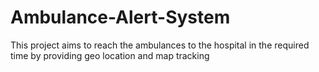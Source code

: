 # Ambulance-Alert-System
This project aims to reach the ambulances to the hospital in the required time by providing geo location and map tracking
